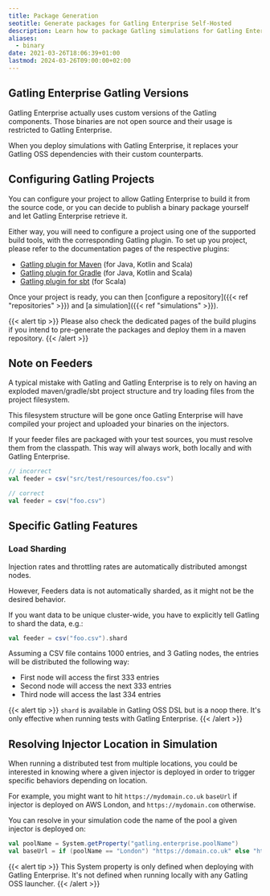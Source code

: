 ```yaml
---
title: Package Generation
seotitle: Generate packages for Gatling Enterprise Self-Hosted
description: Learn how to package Gatling simulations for Gatling Enterprise Self-Hosted from the Gatling zip bundle, or from a Maven, sbt, or Gradle project.
aliases:
  - binary
date: 2021-03-26T18:06:39+01:00
lastmod: 2024-03-26T09:00:00+02:00
---
```


## Gatling Enterprise Gatling Versions

Gatling Enterprise actually uses custom versions of the Gatling components. Those binaries are not open source and their usage is restricted to Gatling Enterprise.

When you deploy simulations with Gatling Enterprise, it replaces your Gatling OSS dependencies with their custom counterparts.

## Configuring Gatling Projects

You can configure your project to allow Gatling Enterprise to build it from the source code, or you can decide to publish
a binary package yourself and let Gatling Enterprise retrieve it.

Either way, you will need to configure a project using one of the supported build tools, with the corresponding Gatling
plugin. To set up you project, please refer to the documentation pages of the respective plugins:

- [Gatling plugin for Maven](https://docs.gatling.io/reference/integrations/build-tools/maven-plugin/) (for Java, Kotlin and Scala)
- [Gatling plugin for Gradle](https://docs.gatling.io/reference/integrations/build-tools/gradle-plugin/) (for Java, Kotlin and Scala)
- [Gatling plugin for sbt](https://docs.gatling.io/reference/integrations/build-tools/sbt-plugin/) (for Scala)

Once your project is ready, you can then [configure a repository]({{< ref "repositories" >}}) and
[a simulation]({{< ref "simulations" >}}).

{{< alert tip >}}
Please also check the dedicated pages of the build plugins if you intend to pre-generate the packages and deploy them in a maven repository.
{{< /alert >}}

## Note on Feeders

A typical mistake with Gatling and Gatling Enterprise is to rely on having an exploded maven/gradle/sbt project structure and try loading files from the project filesystem.

This filesystem structure will be gone once Gatling Enterprise will have compiled your project and uploaded your binaries on the injectors.

If your feeder files are packaged with your test sources, you must resolve them from the classpath.
This way will always work, both locally and with Gatling Enterprise.

```scala
// incorrect
val feeder = csv("src/test/resources/foo.csv")

// correct
val feeder = csv("foo.csv")
```

## Specific Gatling Features

### Load Sharding

Injection rates and throttling rates are automatically distributed amongst nodes.

However, Feeders data is not automatically sharded, as it might not be the desired behavior.

If you want data to be unique cluster-wide, you have to explicitly tell Gatling to shard the data, e.g.:

```scala
val feeder = csv("foo.csv").shard
```

Assuming a CSV file contains 1000 entries, and 3 Gatling nodes, the entries will be distributed the following way:

- First node will access the first 333 entries
- Second node will access the next 333 entries
- Third node will access the last 334 entries

{{< alert tip >}}
`shard` is available in Gatling OSS DSL but is a noop there. It's only effective when running tests with Gatling Enterprise.
{{< /alert >}}

## Resolving Injector Location in Simulation

When running a distributed test from multiple locations, you could be interested in knowing where a given injector is deployed in order to trigger specific behaviors depending on location.

For example, you might want to hit `https://mydomain.co.uk` `baseUrl` if injector is deployed on AWS London, and `https://mydomain.com` otherwise.

You can resolve in your simulation code the name of the pool a given injector is deployed on:

```scala
val poolName = System.getProperty("gatling.enterprise.poolName")
val baseUrl = if (poolName == "London") "https://domain.co.uk" else "https://domain.com"
```

{{< alert tip >}}
This System property is only defined when deploying with Gatling Enterprise.
It's not defined when running locally with any Gatling OSS launcher.
{{< /alert >}}
